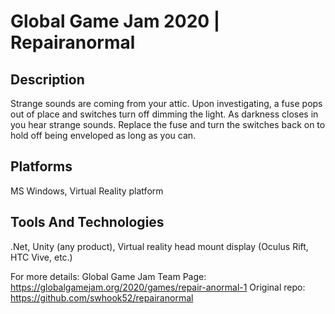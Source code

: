 # Global Game Jam 2020 | Repairanormal

## Description
Strange sounds are coming from your attic. Upon investigating, a fuse pops out of place and switches turn off dimming the light. As darkness closes in you hear strange sounds. Replace the fuse and turn the switches back on to hold off being enveloped as long as you can.

## Platforms
MS Windows, Virtual Reality platform

## Tools And Technologies
.Net, Unity (any product), Virtual reality head mount display (Oculus Rift, HTC Vive, etc.)

For more details:
Global Game Jam Team Page: https://globalgamejam.org/2020/games/repair-anormal-1
Original repo: <https://github.com/swhook52/repairanormal>
